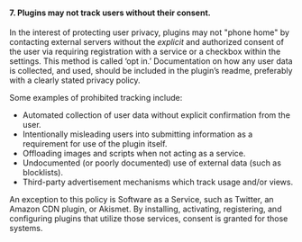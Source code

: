 <h4>7. Plugins may not track users without their consent.</h4>

In the interest of protecting user privacy, plugins may not "phone home" by contacting external servers without the _explicit_ and authorized consent of the user via requiring registration with a service or a checkbox within the settings. This method is called ‘opt in.’ Documentation on how any user data is collected, and used, should be included in the plugin’s readme, preferably with a clearly stated privacy policy.

Some examples of prohibited tracking include:

* Automated collection of user data without explicit confirmation from the user.
* Intentionally misleading users into submitting information as a requirement for use of the plugin itself.
* Offloading images and scripts when not acting as a service.
* Undocumented (or poorly documented) use of external data (such as blocklists).
* Third-party advertisement mechanisms which track usage and/or views.

An exception to this policy is Software as a Service, such as Twitter, an Amazon CDN plugin, or Akismet. By installing, activating, registering, and configuring plugins that utilize those services, consent is granted for those systems.